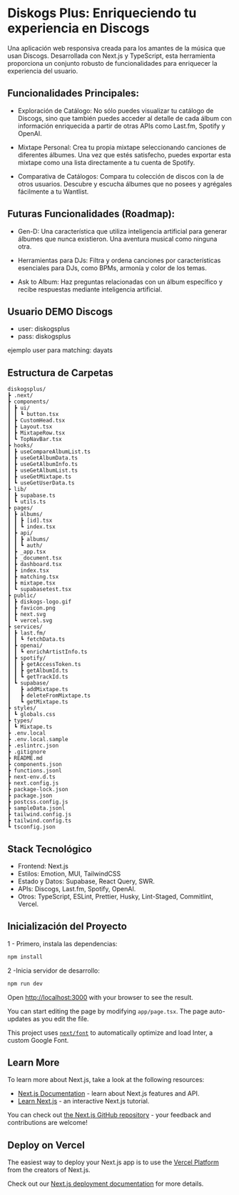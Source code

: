 
# Diskogs Plus: Enriqueciendo tu experiencia en Discogs

Una aplicación web responsiva creada para los amantes de la música que usan Discogs. Desarrollada con Next.js y TypeScript, esta herramienta proporciona un conjunto robusto de funcionalidades para enriquecer la experiencia del usuario.

## Funcionalidades Principales:

- Exploración de Catálogo: No sólo puedes visualizar tu catálogo de Discogs, sino que también puedes acceder al detalle de cada álbum con información enriquecida a partir de otras APIs como Last.fm, Spotify y OpenAI.

- Mixtape Personal: Crea tu propia mixtape seleccionando canciones de diferentes álbumes. Una vez que estés satisfecho, puedes exportar esta mixtape como una lista directamente a tu cuenta de Spotify.

- Comparativa de Catálogos: Compara tu colección de discos con la de otros usuarios. Descubre y escucha álbumes que no posees y agrégales fácilmente a tu Wantlist.

## Futuras Funcionalidades (Roadmap):

- Gen-D: Una característica que utiliza inteligencia artificial para generar álbumes que nunca existieron. Una aventura musical como ninguna otra.

- Herramientas para DJs: Filtra y ordena canciones por características esenciales para DJs, como BPMs, armonía y color de los temas.

- Ask to Album: Haz preguntas relacionadas con un álbum específico y recibe respuestas mediante inteligencia artificial.

## Usuario DEMO Discogs

- user: diskogsplus
- pass: diskogsplus

ejemplo user para matching: dayats 

## Estructura de Carpetas
```
diskogsplus/
┣ .next/
┣ components/
┃ ┣ ui/
┃ ┃ ┗ button.tsx
┃ ┣ CustomHead.tsx
┃ ┣ Layout.tsx
┃ ┣ MixtapeRow.tsx
┃ ┗ TopNavBar.tsx
┣ hooks/
┃ ┣ useCompareAlbumList.ts
┃ ┣ useGetAlbumData.ts
┃ ┣ useGetAlbumInfo.ts
┃ ┣ useGetAlbumList.ts
┃ ┣ useGetMixtape.ts
┃ ┗ useGetUserData.ts
┣ lib/
┃ ┣ supabase.ts
┃ ┗ utils.ts
┣ pages/
┃ ┣ albums/
┃ ┃ ┣ [id].tsx
┃ ┃ ┗ index.tsx
┃ ┣ api/
┃ ┃ ┣ albums/
┃ ┃ ┗ auth/
┃ ┣ _app.tsx
┃ ┣ _document.tsx
┃ ┣ dashboard.tsx
┃ ┣ index.tsx
┃ ┣ matching.tsx
┃ ┣ mixtape.tsx
┃ ┗ supabasetest.tsx
┣ public/
┃ ┣ diskogs-logo.gif
┃ ┣ favicon.png
┃ ┣ next.svg
┃ ┗ vercel.svg
┣ services/
┃ ┣ last.fm/
┃ ┃ ┗ fetchData.ts
┃ ┣ openai/
┃ ┃ ┗ enrichArtistInfo.ts
┃ ┣ spotify/
┃ ┃ ┣ getAccessToken.ts
┃ ┃ ┣ getAlbumId.ts
┃ ┃ ┗ getTrackId.ts
┃ ┗ supabase/
┃   ┣ addMixtape.ts
┃   ┣ deleteFromMixtape.ts
┃   ┗ getMixtape.ts
┣ styles/
┃ ┗ globals.css
┣ types/
┃ ┗ Mixtape.ts
┣ .env.local
┣ .env.local.sample
┣ .eslintrc.json
┣ .gitignore
┣ README.md
┣ components.json
┣ functions.jsonl
┣ next-env.d.ts
┣ next.config.js
┣ package-lock.json
┣ package.json
┣ postcss.config.js
┣ sampleData.jsonl
┣ tailwind.config.js
┣ tailwind.config.ts
┗ tsconfig.json
```

## Stack Tecnológico

- Frontend: Next.js
- Estilos: Emotion, MUI, TailwindCSS 
- Estado y Datos: Supabase, React Query, SWR.
- APIs: Discogs, Last.fm, Spotify, OpenAI.
- Otros: TypeScript, ESLint, Prettier, Husky, Lint-Staged, Commitlint, Vercel.


## Inicialización del Proyecto

1 - Primero, instala las dependencias:

```bash
npm install
```
2 -Inicia servidor de desarrollo:

```bash
npm run dev
```


Open [http://localhost:3000](http://localhost:3000) with your browser to see the result.

You can start editing the page by modifying `app/page.tsx`. The page auto-updates as you edit the file.

This project uses [`next/font`](https://nextjs.org/docs/basic-features/font-optimization) to automatically optimize and load Inter, a custom Google Font.

## Learn More

To learn more about Next.js, take a look at the following resources:

- [Next.js Documentation](https://nextjs.org/docs) - learn about Next.js features and API.
- [Learn Next.js](https://nextjs.org/learn) - an interactive Next.js tutorial.

You can check out [the Next.js GitHub repository](https://github.com/vercel/next.js/) - your feedback and contributions are welcome!

## Deploy on Vercel

The easiest way to deploy your Next.js app is to use the [Vercel Platform](https://vercel.com/new?utm_medium=default-template&filter=next.js&utm_source=create-next-app&utm_campaign=create-next-app-readme) from the creators of Next.js.

Check out our [Next.js deployment documentation](https://nextjs.org/docs/deployment) for more details.
